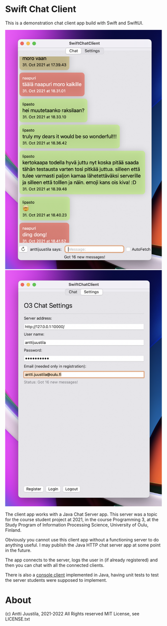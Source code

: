 #  Swift Chat Client

This is a demonstration chat client app build with Swift and SwiftUI.

![Screenshot with list of chat messages](messagelist.png) ![Settings view](settings.png)

The client app works with a Java Chat Server app. This server was a topic for the course student project at 2021, in the course Programming 3, at the Study Program of Information Processing Science, University of Oulu, Finland.

Obviously you cannot use this client app without a functioning server to do anything useful. I may publish the Java HTTP chat server app at some point in the future.

The app connects to the server, logs the user in (if already registered) and then you can chat with all the connected clients.

There is also a [console client](https://github.com/anttijuu/O3-chat-client) implemented in Java, having unit tests to test the server students were supposed to implement.

# About

(c) Antti Juustila, 2021-2022 All Rights reserved
MIT License, see LICENSE.txt

